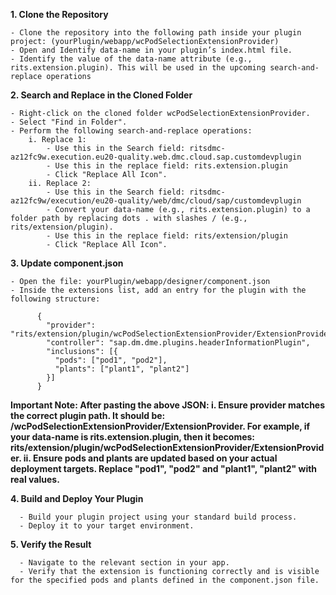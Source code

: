 **1. Clone the Repository**

    - Clone the repository into the following path inside your plugin project: (yourPlugin/webapp/wcPodSelectionExtensionProvider)
    - Open and Identify data-name in your plugin’s index.html file.
    - Identify the value of the data-name attribute (e.g., rits.extension.plugin). This will be used in the upcoming search-and-replace operations
    
**2. Search and Replace in the Cloned Folder**

    - Right-click on the cloned folder wcPodSelectionExtensionProvider.
    - Select "Find in Folder".
    - Perform the following search-and-replace operations:
        i. Replace 1:
            - Use this in the Search field: ritsdmc-az12fc9w.execution.eu20-quality.web.dmc.cloud.sap.customdevplugin
            - Use this in the replace field: rits.extension.plugin
            - Click "Replace All Icon".
        ii. Replace 2:
            - Use this in the Search field: ritsdmc-az12fc9w/execution/eu20-quality/web/dmc/cloud/sap/customdevplugin
            - Convert your data-name (e.g., rits.extension.plugin) to a folder path by replacing dots . with slashes / (e.g., rits/extension/plugin).
            - Use this in the replace field: rits/extension/plugin
            - Click "Replace All Icon".
            
**3. Update component.json**

    - Open the file: yourPlugin/webapp/designer/component.json
    - Inside the extensions list, add an entry for the plugin with the following structure:
    
          {
            "provider": "rits/extension/plugin/wcPodSelectionExtensionProvider/ExtensionProvider",
            "controller": "sap.dm.dme.plugins.headerInformationPlugin",
            "inclusions": [{
              "pods": ["pod1", "pod2"],
              "plants": ["plant1", "plant2"]
            }]
          }
          
  **Important Note: After pasting the above JSON:
          i. Ensure provider matches the correct plugin path. It should be: <data-name with slashes>/wcPodSelectionExtensionProvider/ExtensionProvider. For example, if your data-name is rits.extension.plugin, then it becomes: rits/extension/plugin/wcPodSelectionExtensionProvider/ExtensionProvider.
          ii. Ensure pods and plants are updated based on your actual deployment targets. Replace "pod1", "pod2" and "plant1", "plant2" with real values.**
          
**4. Build and Deploy Your Plugin**

      - Build your plugin project using your standard build process.
      - Deploy it to your target environment.
      
**5. Verify the Result**

      - Navigate to the relevant section in your app.
      - Verify that the extension is functioning correctly and is visible for the specified pods and plants defined in the component.json file.
